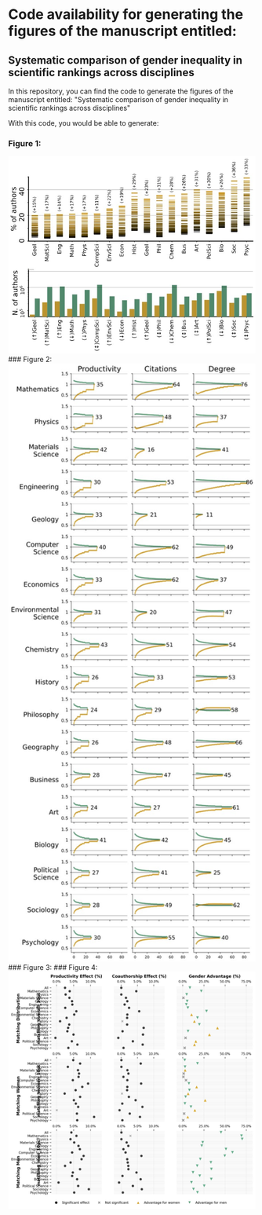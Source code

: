 # Code availability for generating the figures of the manuscript entitled: 
## Systematic comparison of gender inequality in scientific rankings across disciplines

In this repository, you can find the code to generate the figures of the manuscript entitled: "Systematic comparison of gender inequality in scientific
rankings across disciplines"

With this code, you would be able to generate:
### Figure 1: 
<img src="./Figures/Figure%201.jpg" width="600"/>
### Figure 2: 
<img src="./Figures/Figure%202.jpg" width="600"/>
### Figure 3:
### Figure 4: 

<img src="./Figures/Figure%204.jpg" width="600"/>
